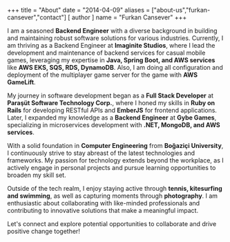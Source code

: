 +++
title = "About"
date = "2014-04-09"
aliases = ["about-us","furkan-cansever","contact"]
[ author ]
  name = "Furkan Cansever"
+++

I am a seasoned **Backend Engineer** with a diverse background in building and maintaining robust software solutions for various industries. Currently, I am thriving as a Backend Engineer at **Imaginite Studios**, where I lead the development and maintenance of backend services for casual mobile games, leveraging my expertise in **Java, Spring Boot, and AWS services** like **AWS EKS, SQS, RDS, DynamoDB**. Also, I am doing all configuration and deployment of the multiplayer game server for the game with **AWS GameLift**.

My journey in software development began as a **Full Stack Developer** at **Paraşüt Software Technology Corp.**, where I honed my skills in **Ruby on Rails** for developing RESTful APIs and **EmberJS** for frontend applications. Later, I expanded my knowledge as a **Backend Engineer** at **Gybe Games**, specializing in microservices development with **.NET, MongoDB, and AWS services**.

With a solid foundation in **Computer Engineering** from **Boğaziçi University**, I continuously strive to stay abreast of the latest technologies and frameworks. My passion for technology extends beyond the workplace, as I actively engage in personal projects and pursue learning opportunities to broaden my skill set.

Outside of the tech realm, I enjoy staying active through **tennis, kitesurfing and swimming**, as well as capturing moments through **photography**. I am enthusiastic about collaborating with like-minded professionals and contributing to innovative solutions that make a meaningful impact.

Let's connect and explore potential opportunities to collaborate and drive positive change together!
